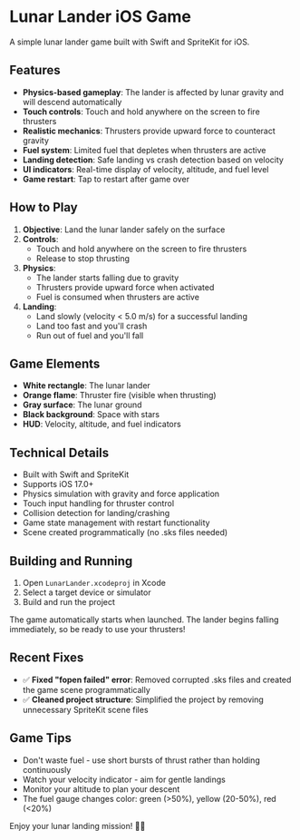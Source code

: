 # Lunar Lander iOS Game

A simple lunar lander game built with Swift and SpriteKit for iOS.

## Features

- **Physics-based gameplay**: The lander is affected by lunar gravity and will descend automatically
- **Touch controls**: Touch and hold anywhere on the screen to fire thrusters
- **Realistic mechanics**: Thrusters provide upward force to counteract gravity
- **Fuel system**: Limited fuel that depletes when thrusters are active
- **Landing detection**: Safe landing vs crash detection based on velocity
- **UI indicators**: Real-time display of velocity, altitude, and fuel level
- **Game restart**: Tap to restart after game over

## How to Play

1. **Objective**: Land the lunar lander safely on the surface
2. **Controls**: 
   - Touch and hold anywhere on the screen to fire thrusters
   - Release to stop thrusting
3. **Physics**:
   - The lander starts falling due to gravity
   - Thrusters provide upward force when activated
   - Fuel is consumed when thrusters are active
4. **Landing**:
   - Land slowly (velocity < 5.0 m/s) for a successful landing
   - Land too fast and you'll crash
   - Run out of fuel and you'll fall

## Game Elements

- **White rectangle**: The lunar lander
- **Orange flame**: Thruster fire (visible when thrusting)
- **Gray surface**: The lunar ground
- **Black background**: Space with stars
- **HUD**: Velocity, altitude, and fuel indicators

## Technical Details

- Built with Swift and SpriteKit
- Supports iOS 17.0+
- Physics simulation with gravity and force application
- Touch input handling for thruster control
- Collision detection for landing/crashing
- Game state management with restart functionality
- Scene created programmatically (no .sks files needed)

## Building and Running

1. Open `LunarLander.xcodeproj` in Xcode
2. Select a target device or simulator
3. Build and run the project

The game automatically starts when launched. The lander begins falling immediately, so be ready to use your thrusters!

## Recent Fixes

- ✅ **Fixed "fopen failed" error**: Removed corrupted .sks files and created the game scene programmatically
- ✅ **Cleaned project structure**: Simplified the project by removing unnecessary SpriteKit scene files

## Game Tips

- Don't waste fuel - use short bursts of thrust rather than holding continuously
- Watch your velocity indicator - aim for gentle landings
- Monitor your altitude to plan your descent
- The fuel gauge changes color: green (>50%), yellow (20-50%), red (<20%)

Enjoy your lunar landing mission! 🚀🌙 